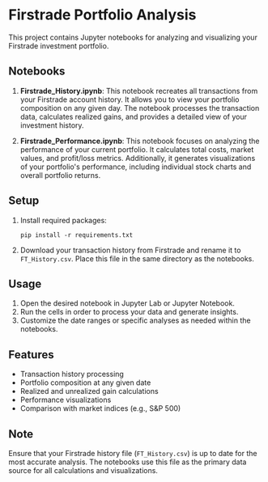 # Firstrade Portfolio Analysis

This project contains Jupyter notebooks for analyzing and visualizing your Firstrade investment portfolio.

## Notebooks

1. **Firstrade_History.ipynb**: 
   This notebook recreates all transactions from your Firstrade account history. It allows you to view your portfolio composition on any given day. The notebook processes the transaction data, calculates realized gains, and provides a detailed view of your investment history.

2. **Firstrade_Performance.ipynb**: 
   This notebook focuses on analyzing the performance of your current portfolio. It calculates total costs, market values, and profit/loss metrics. Additionally, it generates visualizations of your portfolio's performance, including individual stock charts and overall portfolio returns.

## Setup

1. Install required packages:
   ```
   pip install -r requirements.txt
   ```

2. Download your transaction history from Firstrade and rename it to `FT_History.csv`. Place this file in the same directory as the notebooks.

## Usage

1. Open the desired notebook in Jupyter Lab or Jupyter Notebook.
2. Run the cells in order to process your data and generate insights.
3. Customize the date ranges or specific analyses as needed within the notebooks.

## Features

- Transaction history processing
- Portfolio composition at any given date
- Realized and unrealized gain calculations
- Performance visualizations
- Comparison with market indices (e.g., S&P 500)

## Note

Ensure that your Firstrade history file (`FT_History.csv`) is up to date for the most accurate analysis. The notebooks use this file as the primary data source for all calculations and visualizations.
